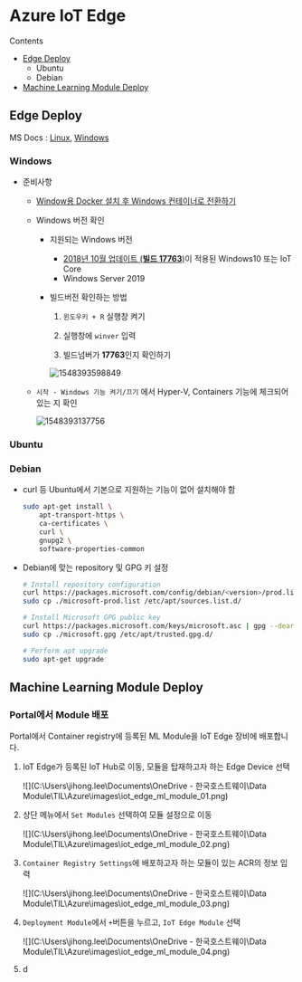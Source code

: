 # Azure IoT Edge

Contents

- [Edge Deploy](#Edge_Deploy)
  - Ubuntu
  - Debian
- [Machine Learning Module Deploy](#Machine_Learning_Module_Deploy)



## Edge Deploy

MS Docs : [Linux](https://docs.microsoft.com/en-us/azure/iot-edge/how-to-install-iot-edge-linux), [Windows](https://docs.microsoft.com/en-us/azure/iot-edge/how-to-install-iot-edge-windows)

### Windows

- 준비사항

  - [Window용 Docker 설치 후 Windows 컨테이너로 전환하기](https://docs.microsoft.com/ko-kr/virtualization/windowscontainers/quick-start/quick-start-windows-10)

  - Windows 버전 확인

    - 지원되는 Windows 버전
      - [2018년 10월 업데이트 (**빌드 17763**)](https://www.microsoft.com/ko-kr/software-download/windows10)이 적용된 Windows10 또는 IoT Core
      - Windows Server 2019
    - 빌드버전 확인하는 방법

    	1. `윈도우키 + R` 실행창 켜기

    	2. 실행창에 `winver` 입력

    	3. 빌드넘버가 **17763**인지 확인하기 

       	![1548393598849](C:\Users\seongeun.son\AppData\Roaming\Typora\typora-user-images\1548393598849.png)

  - `시작 - Windows 기능 켜기/끄기` 에서 Hyper-V, Containers 기능에 체크되어 있는 지 확인

    ![1548393137756](C:\Users\seongeun.son\AppData\Roaming\Typora\typora-user-images\1548393137756.png)

### Ubuntu

### Debian

- curl 등 Ubuntu에서 기본으로 지원하는 기능이 없어 설치해야 함

  ```sh
  sudo apt-get install \
      apt-transport-https \
      ca-certificates \
      curl \
      gnupg2 \
      software-properties-common
  ```

- Debian에 맞는 repository 및 GPG 키 설정

  ```sh
  # Install repository configuration
  curl https://packages.microsoft.com/config/debian/<version>/prod.list > ./microsoft-prod.list
  sudo cp ./microsoft-prod.list /etc/apt/sources.list.d/
  
  # Install Microsoft GPG public key
  curl https://packages.microsoft.com/keys/microsoft.asc | gpg --dearmor > microsoft.gpg
  sudo cp ./microsoft.gpg /etc/apt/trusted.gpg.d/
  
  # Perform apt upgrade
  sudo apt-get upgrade
  ```



## Machine Learning Module Deploy

### Portal에서 Module 배포

Portal에서 Container registry에 등록된 ML Module을 IoT Edge 장비에 배포합니다.

1. IoT Edge가 등록된 IoT Hub로 이동, 모듈을 탑재하고자 하는 Edge Device 선택

   ![](C:\Users\jihong.lee\Documents\OneDrive - 한국호스트웨이\Data Module\TIL\Azure\images\iot_edge_ml_module_01.png)

2. 상단 메뉴에서 `Set Modules` 선택하여 모듈 설정으로 이동

   ![](C:\Users\jihong.lee\Documents\OneDrive - 한국호스트웨이\Data Module\TIL\Azure\images\iot_edge_ml_module_02.png)

3. `Container Registry Settings`에 배포하고자 하는 모듈이 있는 ACR의 정보 입력

   ![](C:\Users\jihong.lee\Documents\OneDrive - 한국호스트웨이\Data Module\TIL\Azure\images\iot_edge_ml_module_03.png)

4. `Deployment Module`에서 `+`버튼을 누르고, `IoT Edge Module` 선택

   ![](C:\Users\jihong.lee\Documents\OneDrive - 한국호스트웨이\Data Module\TIL\Azure\images\iot_edge_ml_module_04.png)

5. d

